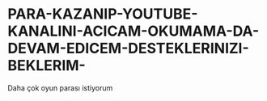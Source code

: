 # PARA-KAZANIP-YOUTUBE-KANALINI-ACICAM-OKUMAMA-DA-DEVAM-EDICEM-DESTEKLERINIZI-BEKLERIM-
Daha çok oyun parası istiyorum
